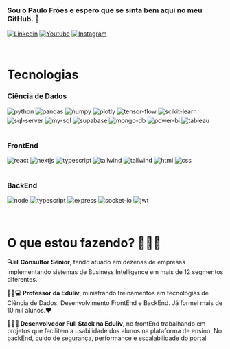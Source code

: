 ### Sou o Paulo Fróes e espero que se sinta bem aqui no meu GitHub. 👋

[![Linkedin](https://img.shields.io/badge/LinkedIn-0077B5?style=for-the-badge&logo=linkedin&logoColor=white)](https://www.linkedin.com/in/paulo-froes/)
[![Youtube](https://img.shields.io/badge/YouTube-FF0000?style=for-the-badge&logo=youtube&logoColor=white)](https://www.youtube.com/@paulofroes6217/)
[![Instagram](https://img.shields.io/badge/Instagram-E4405F?style=for-the-badge&logo=instagram&logoColor=white)](https://www.instagram.com/eupaulofroes/)

<!-- ![GitHub Stats](https://github-readme-stats.vercel.app/api?username=pauloFroes&show_icons=true&theme=dracula) -->
<br>

# Tecnologias

### Ciência de Dados

<div style="display:flex; gap: 4px; flex-wrap: wrap">
    <div>
        <img alt="python" src="https://img.shields.io/badge/Python-14354C?style=for-the-badge&logo=python&logoColor=white"/>
    </div>
    <div>
        <img alt="pandas" src="https://img.shields.io/badge/pandas-150458.svg?style=for-the-badge&logo=pandas&logoColor=white"/>
    </div>
    <div>
        <img alt="numpy" src="https://img.shields.io/badge/NumPy-013243.svg?style=for-the-badge&logo=NumPy&logoColor=white"/>
    </div>
    <div>
        <img alt="plotly" src="https://img.shields.io/badge/Plotly-3F4F75.svg?style=for-the-badge&logo=Plotly&logoColor=white"/>
    </div>
    <div>
        <img alt="tensor-flow" src="https://img.shields.io/badge/TensorFlow-FF6F00.svg?style=for-the-badge&logo=TensorFlow&logoColor=white"/>
    </div>
    <div>
        <img alt="scikit-learn" src="https://img.shields.io/badge/scikitlearn-F7931E.svg?style=for-the-badge&logo=scikit-learn&logoColor=white"/>
    </div>
    <div>
        <img alt="sql-server" src="https://img.shields.io/badge/Microsoft%20SQL%20Server-CC2927.svg?style=for-the-badge&logo=Microsoft-SQL-Server&logoColor=white"/>
    </div>
    <div>
        <img alt="my-sql" src="https://img.shields.io/badge/MySQL-4479A1.svg?style=for-the-badge&logo=MySQL&logoColor=white"/>
    </div>
    <div>
        <img alt="supabase" src="https://img.shields.io/badge/Supabase-3FCF8E.svg?style=for-the-badge&logo=Supabase&logoColor=white"/>
    </div>
    <div>
        <img alt="mongo-db" src="https://img.shields.io/badge/MongoDB-47A248.svg?style=for-the-badge&logo=MongoDB&logoColor=white"/>
    </div>
    <div>
        <img alt="power-bi" src="https://img.shields.io/badge/Power%20BI-F2C811.svg?style=for-the-badge&logo=Power-BI&logoColor=black"/>
    </div>
    <div>
        <img alt="tableau" src="https://img.shields.io/badge/Tableau-E97627.svg?style=for-the-badge&logo=Tableau&logoColor=white"/>
    </div>
</div>
<br>

### FrontEnd
<div style="display:flex; gap: 4px; flex-wrap: wrap">
    <div>
        <img alt="react" src="https://img.shields.io/badge/React-61DAFB.svg?style=for-the-badge&logo=React&logoColor=black"/>
    </div>
    <div>
        <img alt="nextjs" src="https://img.shields.io/badge/Next.js-000000.svg?style=for-the-badge&logo=nextdotjs&logoColor=white"/>
    </div>
    <div>
        <img alt="typescript" src="https://img.shields.io/badge/TypeScript-3178C6.svg?style=for-the-badge&logo=TypeScript&logoColor=white"/>
    </div>
    <div>
        <img alt="tailwind" src="https://img.shields.io/badge/Tailwind%20CSS-06B6D4.svg?style=for-the-badge&logo=Tailwind-CSS&logoColor=white"/>
    </div>
    <div>
        <img alt="tailwind" src="https://img.shields.io/badge/styledcomponents-DB7093.svg?style=for-the-badge&logo=styled-components&logoColor=white"/>
    </div>
    <div>
        <img alt="html" src="https://img.shields.io/badge/HTML5-E34F26.svg?style=for-the-badge&logo=HTML5&logoColor=white"/>
    </div>
    <div>
        <img alt="css" src="https://img.shields.io/badge/CSS3-1572B6.svg?style=for-the-badge&logo=CSS3&logoColor=white"/>
    </div>
</div>
<br>

### BackEnd
<div style="display:flex; gap: 4px; flex-wrap: wrap">
    <div>
        <img alt="node" src="https://img.shields.io/badge/Node.js-339933.svg?style=for-the-badge&logo=nodedotjs&logoColor=white"/>
    </div>
    <div>
        <img alt="typescript" src="https://img.shields.io/badge/tsnode-3178C6.svg?style=for-the-badge&logo=ts-node&logoColor=white"/>
    </div>
    <div>
        <img alt="express" src="https://img.shields.io/badge/Express-000000.svg?style=for-the-badge&logo=Express&logoColor=white"/>
    </div>
    <div>
        <img alt="socket-io" src="https://img.shields.io/badge/Socket.io-010101.svg?style=for-the-badge&logo=socketdotio&logoColor=white"/>
    </div>
    <div>
        <img alt="jwt" src="https://img.shields.io/badge/JSON%20Web%20Tokens-000000.svg?style=for-the-badge&logo=JSON-Web-Tokens&logoColor=white"/>
    </div>
</div>
<br>
<br>


# O que estou fazendo? 💼🧑‍💻
<p>
    <b>🔍📊 Consultor Sênior</b>, tendo atuado em dezenas de empresas implementando sistemas de Business Intelligence em mais de 12 segmentos diferentes.
</p>
<p>
    <b>👨‍🏫💻 Professor da Eduliv</b>, ministrando treinamentos em tecnologias de Ciência de Dados, Desenvolvimento FrontEnd e BackEnd. Já formei mais de 10 mil alunos.❤️
</p>
<p>
    <b>👨‍💻🌐 Desenvolvedor Full Stack na Eduliv</b>, no frontEnd trabalhando em projetos que facilitem a usabilidade dos alunos na plataforma de ensino. No backEnd, cuido de segurança, performance e escalabilidade do portal
</p>


